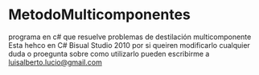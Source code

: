 MetodoMulticomponentes
======================

programa en c# que resuelve problemas de destilación multicomponente
 Esta hehco en C# Bisual Studio 2010 por si queiren modificarlo cualquier duda o proegunta sobre como utilizarlo
pueden escribirme a luisalberto.lucio@gmail.com

